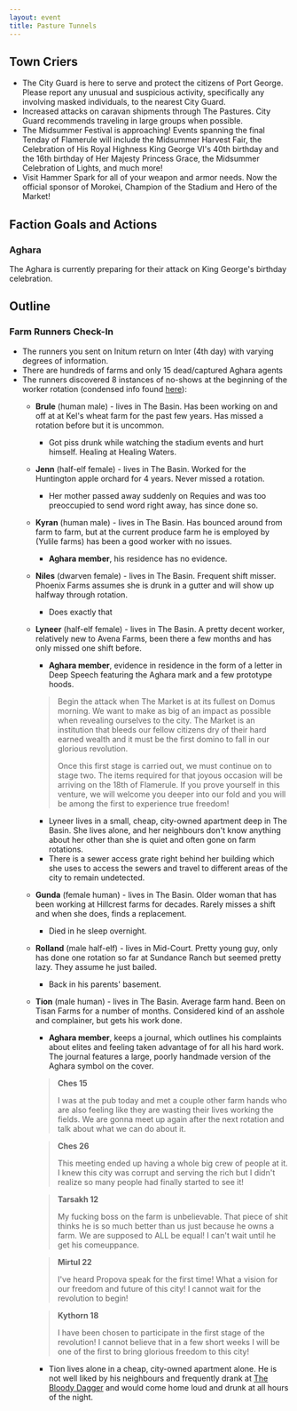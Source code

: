 ```yaml
---
layout: event
title: Pasture Tunnels
---
```

## Town Criers
- The City Guard is here to serve and protect the citizens of Port George. Please report any unusual and suspicious activity, specifically any involving masked individuals, to the nearest City Guard.
- Increased attacks on caravan shipments through The Pastures. City Guard recommends traveling in large groups when possible.
- The Midsummer Festival is approaching! Events spanning the final Tenday of Flamerule will include the Midsummer Harvest Fair, the Celebration of His Royal Highness King George VI's 40th birthday and the 16th birthday of Her Majesty Princess Grace, the Midsummer Celebration of Lights, and much more!
- Visit Hammer Spark for all of your weapon and armor needs. Now the official sponsor of Morokei, Champion of the Stadium and Hero of the Market!

## Faction Goals and Actions
### Aghara
The Aghara is currently preparing for their attack on King George's birthday celebration.

## Outline
### Farm Runners Check-In
- The runners you sent on Initum return on Inter (4th day) with varying degrees of information.
- There are hundreds of farms and only 15 dead/captured Aghara agents
- The runners discovered 8 instances of no-shows at the beginning of the worker rotation (condensed info found [here](../runner-info.txt)):
  - **Brule** (human male) - lives in The Basin. Has been working on and off at at Kel's wheat farm for the past few years. Has missed a rotation before but it is uncommon.
    - Got piss drunk while watching the stadium events and hurt himself. Healing at Healing Waters.
  - **Jenn** (half-elf female) - lives in The Basin. Worked for the Huntington apple orchard for 4 years. Never missed a rotation.
    - Her mother passed away suddenly on Requies and was too preoccupied to send word right away, has since done so.
  - **Kyran** (human male) - lives in The Basin. Has bounced around from farm to farm, but at the current produce farm he is employed by (Yulile farms) has been a good worker with no issues.
    - **Aghara member**, his residence has no evidence.
  - **Niles** (dwarven female) - lives in The Basin. Frequent shift misser. Phoenix Farms assumes she is drunk in a gutter and will show up halfway through rotation.
    - Does exactly that
  - **Lyneer** (half-elf female) - lives in The Basin. A pretty decent worker, relatively new to Avena Farms, been there a few months and has only missed one shift before.
    - **Aghara member**, evidence in residence in the form of a letter in Deep Speech featuring the Aghara mark and a few prototype hoods.
    > Begin the attack when The Market is at its fullest on Domus morning. We want to make as big of an impact as possible when revealing ourselves to the city. The Market is an institution that bleeds our fellow citizens dry of their hard earned wealth and it must be the first domino to fall in our glorious revolution.
    >
    > Once this first stage is carried out, we must continue on to stage two. The items required for that joyous occasion will be arriving on the 18th of Flamerule. If you prove yourself in this venture, we will welcome you deeper into our fold and you will be among the first to experience true freedom!

    - Lyneer lives in a small, cheap, city-owned apartment deep in The Basin. She lives alone, and her neighbours don't know anything about her other than she is quiet and often gone on farm rotations.
    - There is a sewer access grate right behind her building which she uses to access the sewers and travel to different areas of the city to remain undetected.
  - **Gunda** (female human) - lives in The Basin. Older woman that has been working at Hillcrest farms for decades. Rarely misses a shift and when she does, finds a replacement.
    - Died in he sleep overnight.
  - **Rolland** (male half-elf) - lives in Mid-Court. Pretty young guy, only has done one rotation so far at Sundance Ranch but seemed pretty lazy. They assume he just bailed.
    - Back in his parents' basement.
  - **Tion** (male human) - lives in The Basin. Average farm hand. Been on Tisan Farms for a number of months. Considered kind of an asshole and complainer, but gets his work done.
    - **Aghara member**, keeps a journal, which outlines his complaints about elites and feeling taken advantage of for all his hard work. The journal features a large, poorly handmade version of the Aghara symbol on the cover.
    > **Ches 15**
    >
    > I was at the pub today and met a couple other farm hands who are also feeling like they are wasting their lives working the fields. We are gonna meet up again after the next rotation and talk about what we can do about it.

      > **Ches 26**
      >
      > This meeting ended up having a whole big crew of people at it. I knew this city was corrupt and serving the rich but I didn't realize so many people had finally started to see it!

      > **Tarsakh 12**
      >
      > My fucking boss on the farm is unbelievable. That piece of shit thinks he is so much better than us just because he owns a farm. We are supposed to ALL be equal! I can't wait until he get his comeuppance.

      > **Mirtul 22**
      >
      > I've heard Propova speak for the first time! What a vision for our freedom and future of this city! I cannot wait for the revolution to begin!

      > **Kythorn 18**
      >
      > I have been chosen to participate in the first stage of the revolution! I cannot believe that in a few short weeks I will be one of the first to bring glorious freedom to this city!

    - Tion lives alone in a cheap, city-owned apartment alone. He is not well liked by his neighbours and frequently drank at [The Bloody Dagger]({{site.baseurl}}/stores/the-bloody-dagger/) and would come home loud and drunk at all hours of the night.
